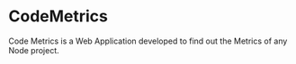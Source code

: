# CodeMetrics
Code Metrics is a Web Application developed to find out the Metrics of any Node project. 
